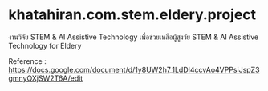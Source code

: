 # khatahiran.com.stem.eldery.project
งานวิจัย STEM & AI Assistive Technology เพื่อช่วยเหลือผู้สูงวัย
STEM & AI Assistive Technology for Eldery

Reference : https://docs.google.com/document/d/1y8UW2h7_1LdDI4ccvAo4VPPsiJspZ3gmnyQXjSW2T6A/edit
